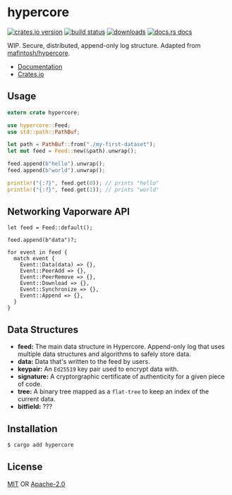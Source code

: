 # hypercore
[![crates.io version][1]][2] [![build status][3]][4]
[![downloads][5]][6] [![docs.rs docs][7]][8]

WIP. Secure, distributed, append-only log structure. Adapted from
[mafintosh/hypercore](https://github.com/mafintosh/hypercore).

- [Documentation][8]
- [Crates.io][2]

## Usage
```rust
extern crate hypercore;

use hypercore::Feed;
use std::path::PathBuf;

let path = PathBuf::from("./my-first-dataset");
let mut feed = Feed::new(&path).unwrap();

feed.append(b"hello").unwrap();
feed.append(b"world").unwrap();

println!("{:?}", feed.get(0)); // prints "hello"
println!("{:?}", feed.get(1)); // prints "world"
```

## Networking Vaporware API
```rust,ignore
let feed = Feed::default();

feed.append(b"data")?;

for event in feed {
  match event {
    Event::Data(data) => {},
    Event::PeerAdd => {},
    Event::PeerRemove => {},
    Event::Download => {},
    Event::Synchronize => {},
    Event::Append => {},
  }
}
```

## Data Structures
- __feed:__ The main data structure in Hypercore. Append-only log that uses
  multiple data structures and algorithms to safely store data.
- __data:__ Data that's written to the feed by users.
- __keypair:__ An `Ed25519` key pair used to encrypt data with.
- __signature:__ A cryptorgraphic certificate of authenticity for a given piece
  of code.
- __tree:__ A binary tree mapped as a `flat-tree` to keep an index of the
  current data.
- __bitfield:__ ???

## Installation
```sh
$ cargo add hypercore
```

## License
[MIT](./LICENSE-MIT) OR [Apache-2.0](./LICENSE-APACHE)

[1]: https://img.shields.io/crates/v/hypercore.svg?style=flat-square
[2]: https://crates.io/crates/hypercore
[3]: https://img.shields.io/travis/datrs/hypercore.svg?style=flat-square
[4]: https://travis-ci.org/datrs/hypercore
[5]: https://img.shields.io/crates/d/hypercore.svg?style=flat-square
[6]: https://crates.io/crates/hypercore
[7]: https://docs.rs/hypercore/badge.svg
[8]: https://docs.rs/hypercore
